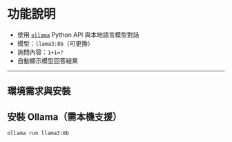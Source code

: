 #  功能說明

- 使用 [`ollama`](https://ollama.com) Python API 與本地語言模型對話
- 模型：`llama3:8b`（可更換）
- 詢問內容：`1+1=?`
- 自動顯示模型回答結果

---

##  環境需求與安裝

##  安裝 Ollama（需本機支援）

```bash
ollama run llama3:8b
